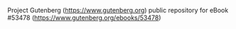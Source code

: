 Project Gutenberg (https://www.gutenberg.org) public repository for
eBook #53478 (https://www.gutenberg.org/ebooks/53478)
